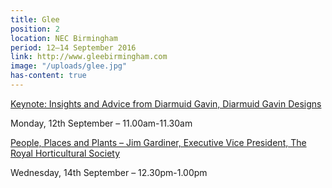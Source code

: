```yaml
---
title: Glee
position: 2
location: NEC Birmingham
period: 12–14 September 2016
link: http://www.gleebirmingham.com
image: "/uploads/glee.jpg"
has-content: true
---
```


[Keynote: Insights and Advice from Diarmuid Gavin, Diarmuid Gavin Designs](http://www.gleebirmingham.com/seminar/KEYNOTE-Insights-and-Advice)

Monday, 12th September – 11.00am-11.30am

[People, Places and Plants – Jim Gardiner, Executive Vice President, The Royal Horticultural Society](http://www.gleebirmingham.com/seminar/Case-Study)

Wednesday, 14th September – 12.30pm-1.00pm
